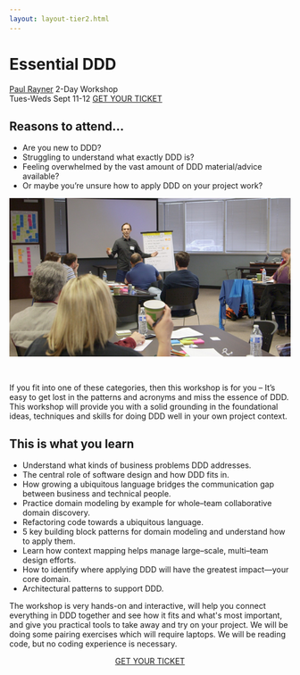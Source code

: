 ```yaml
---
layout: layout-tier2.html
---
```

<div class="container section workshop-page">
	<!-- begin workshop element -->
	<div class="row">
      <div class="col-xs-12 col-sm-2">
            <div class="speaker-container">
                <a href="../speakers/paul-rayner.html"><div class="speaker-img paul-rayner"></div></a>
                </div>
            </div>
        <div class="col-xs-12 col-sm-10 workshop-list">
            <h1 class="section-header">Essential DDD</h1>
            <span class="workshops--speaker-name"><a href="../speakers/paul-rayner.html">Paul Rayner</a></span>
            <span class="workshops--duration">2-Day Workshop<br>Tues-Weds Sept 11-12</span>
            <a class="btn get-ticket-btn" href="https://ti.to/explore-ddd-conference/explore-ddd-2018">GET YOUR TICKET</a>
            <h2 class="speaker-subheader">Reasons to attend...</h2>
            <ul class="copy-list">
            <li>Are you new to DDD?</li>
            <li>Struggling to understand what exactly DDD is?</li>
            <li>Feeling overwhelmed by the vast amount of DDD material/advice available?</li>
            <li>Or maybe you’re unsure how to apply DDD on your project work?</li>
            </ul>
            <img src="../img/workshop/Workshop-Paul-Rayner.png" class="speaker--workshop-content-img" alt="" style="margin-bottom: 30px;"/>
            <p class="copy">If you fit into one of these categories, then this workshop is for you – It’s easy to get lost in the patterns and acronyms and miss the essence of DDD. This workshop will provide you with a solid grounding in the foundational ideas, techniques and skills for doing DDD well in your own project context.</p>
            <h2 class="speaker-subheader">This is what you learn</h2>
            <ul class="copy-list">
            <li>Understand what kinds of business problems DDD addresses.</li>
            <li>The central role of software design and how DDD fits in.</li>
            <li>How growing a ubiquitous language bridges the communication gap between business and technical people.</li>
            <li>Practice domain modeling by example for whole–team collaborative domain discovery.</li>
            <li>Refactoring code towards a ubiquitous language.</li>
            <li>5 key building block patterns for domain modeling and understand how to apply them.</li>
            <li>Learn how context mapping helps manage large–scale, multi–team design efforts.</li>
            <li>How to identify where applying DDD will have the greatest impact—your core domain.</li>
            <li>Architectural patterns to support DDD.</li>
            </ul>
            <p class="copy">The workshop is very hands-on and interactive, will help you connect everything in DDD together and see how it fits and what's most important, and give you practical tools to take away and try on your project. We will be doing some pairing exercises which will require laptops. We will be reading code, but no coding experience is necessary. </p>
            <div class="col-xs-12" align="center">
                <a class="btn get-ticket-btn" href="https://ti.to/explore-ddd-conference/explore-ddd-2018">GET YOUR TICKET</a>
            </div>
        </div>
    </div>
</div> <!-- container -->
